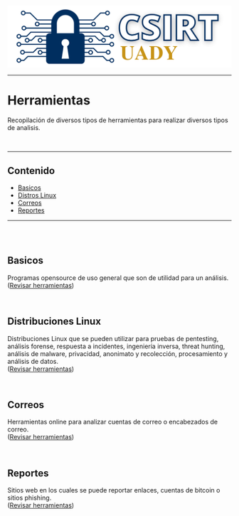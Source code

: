 ![CSIRT-UADY](/images/CSIRT-UADY-2021.png)

---

# Herramientas

Recopilación de diversos tipos de herramientas para realizar diversos tipos de analisis.

<br />

---

## Contenido

- [Basicos](#basicos)
- [Distros Linux](#distroslinux)
- [Correos](#correos)
- [Reportes](#reportes)

---

<br />
<br />

## <a name="basicos"></a> Basicos

Programas opensource de uso general que son de utilidad para un análisis.  
([Revisar herramientas](Basicos.md))  

<br />

## <a name="distroslinux"></a> Distribuciones Linux

Distribuciones Linux que se pueden utilizar para pruebas de pentesting, análisis forense, respuesta a incidentes, ingeniería inversa, threat hunting, análisis de malware, privacidad, anonimato y recolección, procesamiento y análisis de datos.  
([Revisar herramientas](DistrosLinux.md))

<br />

## <a name="correos"></a> Correos

Herramientas online para analizar cuentas de correo o encabezados de correo.  
([Revisar herramientas](Correos.md))

<br />

## <a name="reportes"></a> Reportes

Sitios web en los cuales se puede reportar enlaces, cuentas de bitcoin o sitios phishing.  
([Revisar herramientas](Reportes.md))
